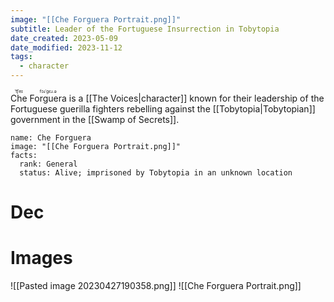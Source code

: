 ```yaml
---
image: "[[Che Forguera Portrait.png]]"
subtitle: Leader of the Fortuguese Insurrection in Tobytopia
date_created: 2023-05-09
date_modified: 2023-11-12
tags:
  - character
---
```


<ruby>Che<rt>ˈt͡ʃeɪ</rt></ruby> <ruby>Forguera<rt>fɔɹˈgɛɹ.ə</rt></ruby> is a [[The Voices|character]] known for their leadership of the Fortuguese guerilla fighters rebelling against the [[Tobytopia|Tobytopian]] government in the [[Swamp of Secrets]].

```infobox-character
name: Che Forguera
image: "[[Che Forguera Portrait.png]]"
facts:
  rank: General
  status: Alive; imprisoned by Tobytopia in an unknown location
```

# Dec

# Images

![[Pasted image 20230427190358.png]]
![[Che Forguera Portrait.png]]